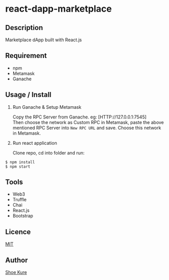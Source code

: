 # react-dapp-marketplace

## Description

Marketplace dApp built with React.js

<!-- **_DEMO:_**

<img src="./src/img/ReactProjects/190713ScreenShot.jpg" width="80%"> -->

## Requirement

- npm
- Metamask
- Ganache

## Usage / Install

1. Run Ganache & Setup Metamask

   Copy the RPC Server from Ganache. eg: [HTTP://127.0.0.1:7545] </br>
   Then choose the network as Custom RPC in Metamask, paste the above mentioned RPC Server into `New RPC URL` and save. Choose this network in Metamask.

2. Run react application

   Clone repo, cd into folder and run:

```console
$ npm install
$ npm start
```

## Tools

- Web3
- Truffle
- Chai
- React.js
- Bootstrap

## Licence

[MIT](./LICENSE.txt)

## Author

[Shoe Kure](https://github.com/roy1210)
